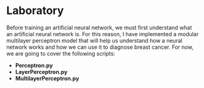 # Laboratory
Before training an artificial neural network, we must first understand what an artificial neural network is. For this reason, I have implemented a modular multilayer perceptron model that will help us understand how a neural network works and how we can use it to diagnose breast cancer. For now, we are going to cover the following scripts:
- **Perceptron.py**
- **LayerPerceptron.py**
- **MultilayerPerceptron.py**

